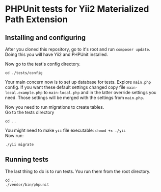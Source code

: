 # PHPUnit tests for Yii2 Materialized Path Extension

## Installing and configuring

After you cloned this repository, go to it's root and run `composer update`. Doing this you will have Yii2 and PHPUnit installed.

Now go to the test's config directory.

```
cd ./tests/config
```

Your main concern now is to set up database for tests. Explore `main.php` config. 
If you want these default settings changed copy file `main-local.example.php` to `main-local.php` and in the latter override settings you need. 
Those settings will be merged with the settings from `main.php`.

Now you need to run migrations to create tables.  
Go to the tests directory

```
cd ..
```

You might need to make `yii` file executable: `chmod +x ./yii`  
Now run:

```
./yii migrate
```

## Running tests

The last thing to do is to run tests. You run them from the root directory.

```
cd ..
./vendor/bin/phpunit
```
